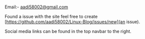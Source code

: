 # 

Email:- aadi58002@gmail.com

Found a issue with the site feel free to create [https://github.com/aadi58002/Linux-Blog/issues/new](an issue).

Social media links can be found in the top navbar to the right.
